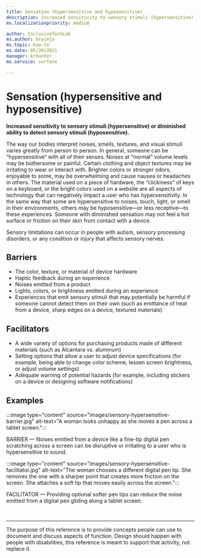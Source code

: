 ```yaml
---
title: Sensation (hypersensitive and hyposensitive)
description: Increased sensitivity to sensory stimuli (hypersensitive) or diminished ability to detect sensory stimuli (hyposensitive)
ms.localizationpriority: medium

author: InclusiveTechLab
ms.author: brycejo 
ms.topic: how-to
ms.date: 05/20/2021
manager: krhunter
ms.service: surface

---
```


# Sensation (hypersensitive and hyposensitive)

**Increased sensitivity to sensory stimuli (hypersensitive) or diminished ability to detect sensory stimuli (hyposensitive).**

The way our bodies interpret noises, smells, textures, and visual stimuli varies greatly from person to person. In general, someone can be “hypersensitive“ with all of their senses. Noises at “normal” volume levels may be bothersome or painful. Certain clothing and object textures may be irritating to wear or interact with. Brighter colors or stronger odors, enjoyable to some, may be overwhelming and cause nausea or headaches in others. The material used on a piece of hardware, the “clickiness” of keys on a keyboard, or the bright colors used on a website are all aspects of technology that can negatively impact a user who has hypersensitivity. In the same way that some are hypersensitive to noises, touch, light, or smell in their environments, others may be hyposensitive—or less receptive—to these experiences. Someone with diminished sensation may not feel a hot surface or friction on their skin from contact with a device.

Sensory limitations can occur in people with autism, sensory processing disorders, or any condition or injury that affects sensory nerves.

## Barriers
* The color, texture, or material of device hardware
* Haptic feedback during an experience
* Noises emitted from a product
* Lights, colors, or brightness emitted during an experience
* Experiences that emit sensory stimuli that may potentially be harmful if someone cannot detect them on their own (such as emittance of heat from a device, sharp edges on a device, textured materials)

## Facilitators
* A wide variety of options for purchasing products made of different materials (such as Alcantara vs. aluminum)
* Setting options that allow a user to adjust device specifications (for example, being able to change color scheme, lessen screen brightness, or adjust volume settings)
* Adequate warning of potential hazards (for example, including stickers on a device or designing software notifications)

## Examples

:::image type="content" source="images/sensory-hypersensitive-barrier.jpg" alt-text="A woman looks unhappy as she moves a pen across a tablet screen.":::

BARRIER — Noises emitted from a device like a fine-tip digital pen scratching across a screen can be disruptive or irritating to a user who is hypersensitive to sound.

:::image type="content" source="images/sensory-hypersensitive-facilitator.jpg" alt-text="The woman chooses a different digital pen tip. She removes the one with a sharper point that creates more friction on the screen. She attaches a soft tip that moves easily across the screen.":::

FACILITATOR — Providing optional softer pen tips can reduce the noise emitted from a digital pen gliding along a tablet screen.

&nbsp;

[comment]: # (Footer statement)
___
The purpose of this reference is to provide concepts people can use to document and discuss aspects of function. Design should happen with people with disabilities, this reference is meant to support that activity, not replace it. 